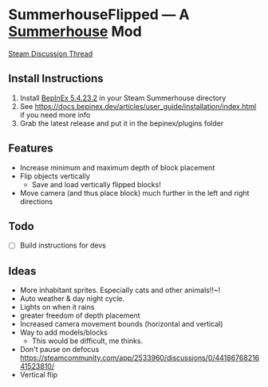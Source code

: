 # SummerhouseFlipped — A [Summerhouse](https://store.steampowered.com/app/2533960/SUMMERHOUSE/) Mod

[Steam Discussion Thread](https://steamcommunity.com/app/2533960/discussions/0/4520010433851923604/)


## Install Instructions
1. Install [BepInEx 5.4.23.2](https://github.com/BepInEx/BepInEx/releases/tag/v5.4.23.2) in your Steam Summerhouse directory
  1. See https://docs.bepinex.dev/articles/user_guide/installation/index.html if you need more info
1. Grab the latest release and put it in the bepinex/plugins folder

## Features
- Increase minimum and maximum depth of block placement
- Flip objects vertically
   - Save and load vertically flipped blocks!
- Move camera (and thus place block) much further in the left and right directions



## Todo

- [ ] Build instructions for devs




## Ideas

- More inhabitant sprites. Especially cats and other animals!!~!
- Auto weather & day night cycle.
- Lights on when it rains
- greater freedom of depth placement
- Increased camera movement bounds (horizontal and vertical)
- Way to add models/blocks
    - This would be difficult, me thinks.
- Don't pause on defocus https://steamcommunity.com/app/2533960/discussions/0/4418676821641523810/
- Vertical flip 
